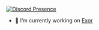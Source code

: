 [![Discord Presence](https://lanyard.cnrad.dev/api/526379705209847809)](https://discord.com/users/526379705209847809)

- 🔭 I’m currently working on [Exor](https://discord.com/api/oauth2/authorize?client_id=959717778598793225&permissions=1559571655&scope=bot)
